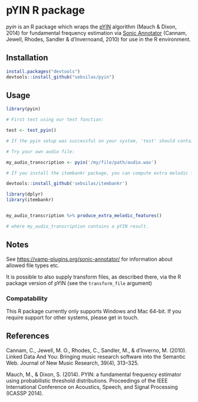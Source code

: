 # pYIN R package

*pyin* is an R package which wraps the [pYIN](https://code.soundsoftware.ac.uk/projects/pyin) algorithm (Mauch & Dixon, 2014) for fundamental frequency estimation via [Sonic Annotator](https://vamp-plugins.org/sonic-annotator/) (Cannam, Jewell, Rhodes, Sandler & d’Invernoand, 2010) for use in the R environment.

## Installation

```r
install.packages("devtools")
devtools::install_github("sebsilas/pyin")
```

## Usage

```r 
library(pyin)

# First test using our test function:

test <- test_pyin()

# If the pyin setup was successful on your system, 'test' should contain a 10x5 data with the transcribed note events of a demo audio file we have distributed with the package.

# Try your own audio file:

my_audio_transcription <- pyin('/my/file/path/audio.wav')

# If you install the itembankr package, you can compute extra melodic features on this:

devtools::install_github('sebsilas/itembankr')

library(dplyr)
library(itembankr)


my_audio_transcription %>% produce_extra_melodic_features()

# where my_audio_transcription contains a pYIN result.

```

## Notes

See https://vamp-plugins.org/sonic-annotator/ for information about allowed file types etc.

It is possible to also supply transform files, as described there, via the R package version of pYIN (see the `transform_file` argument)

### Compatability

This R package currently only supports Windows and Mac 64-bit. If you require support for other systems, please get in touch.

## References

Cannam, C., Jewell, M. O., Rhodes, C., Sandler, M., & d’Inverno, M. (2010). Linked Data And You: Bringing music research software into the Semantic Web. Journal of New Music Research, 39(4), 313–325.

Mauch, M., & Dixon, S. (2014). PYIN: a fundamental frequency estimator using probabilistic threshold distributions. Proceedings of the IEEE International Conference on Acoustics, Speech, and Signal Processing (ICASSP 2014).

